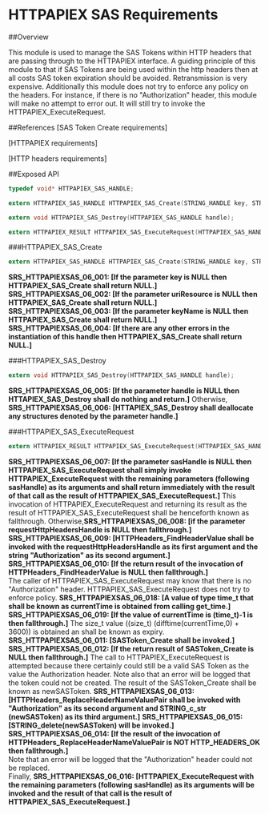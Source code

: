 HTTPAPIEX SAS Requirements
================
 
##Overview

This module is used to manage the SAS Tokens within HTTP headers that are passing through to the HTTPAPIEX interface.
A guiding principle of this module to that if SAS Tokens are being used within the http headers then at all costs SAS token expiration should be avoided.
Retransmission is very expensive. Additionally this module does not try to enforce any policy on the headers.
For instance, if there is no "Authorization" header, this module will make no attempt to error out.  It will still try to invoke the HTTPAPIEX_ExecuteRequest.

##References
[SAS Token Create requirements]

[HTTPAPIEX requirements]

[HTTP headers requirements]

##Exposed API
```c
typedef void* HTTPAPIEX_SAS_HANDLE;

extern HTTPAPIEX_SAS_HANDLE HTTPAPIEX_SAS_Create(STRING_HANDLE key, STRING_HANDLE uriResource, STRING_HANDLE keyName);

extern void HTTPAPIEX_SAS_Destroy(HTTPAPIEX_SAS_HANDLE handle);

extern HTTPAPIEX_RESULT HTTPAPIEX_SAS_ExecuteRequest(HTTPAPIEX_SAS_HANDLE sasHandle, HTTPAPIEX_HANDLE handle, HTTPAPI_REQUEST_TYPE requestType, const char* relativePath, HTTP_HEADERS_HANDLE requestHttpHeadersHandle, BUFFER_HANDLE requestContent, unsigned int* statusCode, HTTP_HEADERS_HANDLE responseHeadersHandle, BUFFER_HANDLE responseContent);
```
 
###HTTPAPIEX_SAS_Create
```c
extern HTTPAPIEX_SAS_HANDLE HTTPAPIEX_SAS_Create(STRING_HANDLE key, STRING_HANDLE uriResource, STRING_HANDLE keyName);
```  

**SRS_HTTPAPIEXSAS_06_001: [**If the parameter key is NULL then HTTPAPIEX_SAS_Create shall return NULL.**]**
**SRS_HTTPAPIEXSAS_06_002: [**If the parameter uriResource is NULL then HTTPAPIEX_SAS_Create shall return NULL.**]**
**SRS_HTTPAPIEXSAS_06_003: [**If the parameter keyName is NULL then HTTPAPIEX_SAS_Create shall return NULL.**]**
**SRS_HTTPAPIEXSAS_06_004: [**If there are any other errors in the instantiation of this handle then HTTPAPIEX_SAS_Create shall return NULL.**]**
 
###HTTPAPIEX_SAS_Destroy
```c
extern void HTTPAPIEX_SAS_Destroy(HTTPAPIEX_SAS_HANDLE handle);
```
  
**SRS_HTTPAPIEXSAS_06_005: [**If the parameter handle is NULL then HTTAPIEX_SAS_Destroy shall do nothing and return.**]**
Otherwise, **SRS_HTTPAPIEXSAS_06_006: [**HTTAPIEX_SAS_Destroy shall deallocate any structures denoted by the parameter handle.**]**
 
###HTTPAPIEX_SAS_ExecuteRequest
```c
extern HTTPAPIEX_RESULT HTTPAPIEX_SAS_ExecuteRequest(HTTPAPIEX_SAS_HANDLE sasHandle, HTTPAPIEX_HANDLE handle, HTTPAPI_REQUEST_TYPE requestType, const char* relativePath, HTTP_HEADERS_HANDLE requestHttpHeadersHandle, BUFFER_HANDLE requestContent, unsigned int* statusCode, HTTP_HEADERS_HANDLE responseHeadersHandle, BUFFER_HANDLE responseContent);
```

**SRS_HTTPAPIEXSAS_06_007: [**If the parameter sasHandle is NULL then HTTPAPIEX_SAS_ExecuteRequest shall simply invoke HTTPAPIEX_ExecuteRequest with the remaining parameters (following sasHandle) as its arguments and shall return immediately with the result of that call as the result of HTTPAPIEX_SAS_ExecuteRequest.**]** 
This invocation of HTTPAPIEX_ExecuteRequest and returning its result as the result of HTTPAPIEX_SAS_ExecuteRequest shall be henceforth known as fallthrough.
Otherwise,**SRS_HTTPAPIEXSAS_06_008: [**if the parameter requestHttpHeadersHandle is NULL then fallthrough.**]**
**SRS_HTTPAPIEXSAS_06_009: [**HTTPHeaders_FindHeaderValue shall be invoked with the requestHttpHeadersHandle as its first argument and the string "Authorization" as its second argument.**]**
**SRS_HTTPAPIEXSAS_06_010: [**If the return result of the invocation of HTTPHeaders_FindHeaderValue is NULL then fallthrough.**]**   
The caller of HTTPAPIEX_SAS_ExecuteRequest may know that there is no "Authorization" header.  HTTPAPIEX_SAS_ExecuteRequest does not try to enforce policy.
**SRS_HTTPAPIEXSAS_06_018: [**A value of type time_t that shall be known as currentTime is obtained from calling get_time.**]**
**SRS_HTTPAPIEXSAS_06_019: [**If the value of currentTime is (time_t)-1 is then fallthrough.**]** The size_t value ((size_t) (difftime(currentTime,0) + 3600)) is obtained an shall be known as expiry. **SRS_HTTPAPIEXSAS_06_011: [**SASToken_Create shall be invoked.**]**   **SRS_HTTPAPIEXSAS_06_012: [**If the return result of SASToken_Create is NULL then fallthrough.**]** 
The call to HTTPAPIEX_ExecuteRequest is attempted because there certainly could still be a valid SAS Token as the value the Authorization header.  Note also that an error will be logged that the token could not be created.
The result of the SASToken_Create shall be known as newSASToken.
**SRS_HTTPAPIEXSAS_06_013: [**HTTPHeaders_ReplaceHeaderNameValuePair shall be invoked with "Authorization" as its second argument and STRING_c_str (newSASToken) as its third argument.**]**
**SRS_HTTPAPIEXSAS_06_015: [**STRING_delete(newSASToken) will be invoked.**]**
**SRS_HTTPAPIEXSAS_06_014: [**If the result of the invocation of HTTPHeaders_ReplaceHeaderNameValuePair is NOT HTTP_HEADERS_OK then fallthrough.**]**   
Note that an error will be logged that the "Authorization" header could not be replaced.  
Finally, **SRS_HTTPAPIEXSAS_06_016: [**HTTPAPIEX_ExecuteRequest with the remaining parameters (following sasHandle) as its arguments will be invoked and the result of that call is the result of HTTPAPIEX_SAS_ExecuteRequest.**]** 


